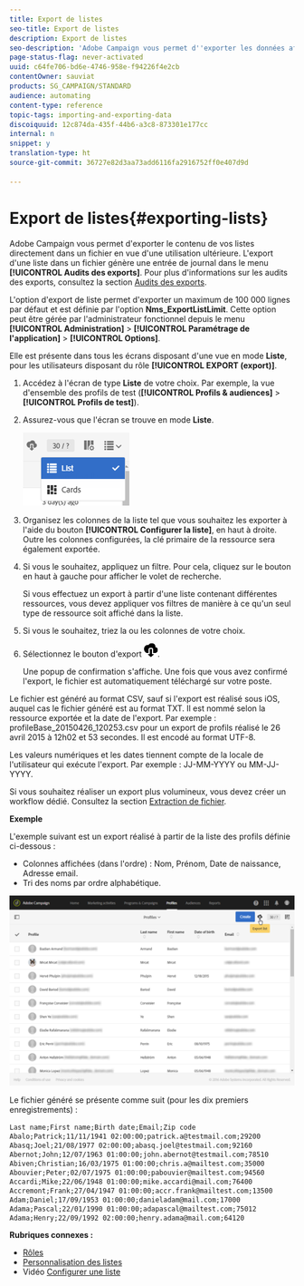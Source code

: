 ```yaml
---
title: Export de listes
seo-title: Export de listes
description: Export de listes
seo-description: 'Adobe Campaign vous permet d''exporter les données affichées sous forme de listes depuis un écran de présentation directement dans un fichier en vue d''une utilisation ultérieure. '
page-status-flag: never-activated
uuid: c64fe706-bd6e-4746-958e-f94226f4e2cb
contentOwner: sauviat
products: SG_CAMPAIGN/STANDARD
audience: automating
content-type: reference
topic-tags: importing-and-exporting-data
discoiquuid: 12c874da-435f-44b6-a3c8-873301e177cc
internal: n
snippet: y
translation-type: ht
source-git-commit: 36727e82d3aa73add6116fa2916752ff0e407d9d

---
```



# Export de listes{#exporting-lists}

Adobe Campaign vous permet d'exporter le contenu de vos listes directement dans un fichier en vue d'une utilisation ultérieure. L'export d'une liste dans un fichier génère une entrée de journal dans le menu **[!UICONTROL Audits des exports]**. Pour plus d'informations sur les audits des exports, consultez la section [Audits des exports](../../administration/using/auditing-export-logs.md).

L'option d'export de liste permet d'exporter un maximum de 100 000 lignes par défaut et est définie par l'option **Nms_ExportListLimit**. Cette option peut être gérée par l'administrateur fonctionnel depuis le menu **[!UICONTROL Administration]** &gt; **[!UICONTROL Paramétrage de l'application]** &gt; **[!UICONTROL Options]**.

Elle est présente dans tous les écrans disposant d'une vue en mode **Liste**, pour les utilisateurs disposant du rôle **[!UICONTROL EXPORT (export)]**.

1. Accédez à l'écran de type **Liste** de votre choix. Par exemple, la vue d'ensemble des profils de test (**[!UICONTROL Profils &amp; audiences]** &gt; **[!UICONTROL Profils de test]**).
1. Assurez-vous que l'écran se trouve en mode **Liste**.

   ![](assets/export_list_mode_switch.png)

1. Organisez les colonnes de la liste tel que vous souhaitez les exporter à l'aide du bouton **[!UICONTROL Configurer la liste]**, en haut à droite. Outre les colonnes configurées, la clé primaire de la ressource sera également exportée.
1. Si vous le souhaitez, appliquez un filtre. Pour cela, cliquez sur le bouton en haut à gauche pour afficher le volet de recherche.

   Si vous effectuez un export à partir d'une liste contenant différentes ressources, vous devez appliquer vos filtres de manière à ce qu'un seul type de ressource soit affiché dans la liste.

1. Si vous le souhaitez, triez la ou les colonnes de votre choix.
1. Sélectionnez le bouton d'export ![](assets/exportlistbutton.png).

   Une popup de confirmation s'affiche. Une fois que vous avez confirmé l'export, le fichier est automatiquement téléchargé sur votre poste.

Le fichier est généré au format CSV, sauf si l'export est réalisé sous iOS, auquel cas le fichier généré est au format TXT. Il est nommé selon la ressource exportée et la date de l'export. Par exemple : profileBase_20150426_120253.csv pour un export de profils réalisé le 26 avril 2015 à 12h02 et 53 secondes. Il est encodé au format UTF-8.

Les valeurs numériques et les dates tiennent compte de la locale de l'utilisateur qui exécute l'export. Par exemple : JJ-MM-YYYY ou MM-JJ-YYYY.

Si vous souhaitez réaliser un export plus volumineux, vous devez créer un workflow dédié. Consultez la section [Extraction de fichier](../../automating/using/extract-file.md).

**Exemple**

L'exemple suivant est un export réalisé à partir de la liste des profils définie ci-dessous :

* Colonnes affichées (dans l'ordre) : Nom, Prénom, Date de naissance, Adresse email.
* Tri des noms par ordre alphabétique.

![](assets/export_list_example1.png)

Le fichier généré se présente comme suit (pour les dix premiers enregistrements) :

```
Last name;First name;Birth date;Email;Zip code
Abalo;Patrick;11/11/1941 02:00:00;patrick.a@testmail.com;29200
Abasq;Joel;21/08/1977 02:00:00;abasq.joel@testmail.com;92160
Abernot;John;12/07/1963 01:00:00;john.abernot@testmail.com;78510
Abiven;Christian;16/03/1975 01:00:00;chris.a@mailtest.com;35000
Abouvier;Peter;02/07/1975 01:00:00;pabouvier@mailtest.com;94560
Accardi;Mike;22/06/1948 01:00:00;mike.accardi@mail.com;76400
Accremont;Frank;27/04/1947 01:00:00;accr.frank@mailtest.com;13500
Adam;Daniel;17/09/1953 01:00:00;danieladam@mail.com;17000
Adama;Pascal;22/01/1990 01:00:00;adapascal@mailtest.com;75012
Adama;Henry;22/09/1992 02:00:00;henry.adama@mail.com;64120
```

**Rubriques connexes :**

* [Rôles](../../administration/using/list-of-roles.md)
* [Personnalisation des listes](../../start/using/customizing-lists.md)
* Vidéo [Configurer une liste](https://helpx.adobe.com/fr/campaign/kt/acs/using/acs-configuring-a-list-feature-video-setup.html)

